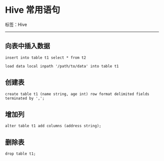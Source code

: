# Hive 常用语句

标签：Hive

---

## 向表中插入数据

`insert into table t1 select * from t2`

`load data local inpath '/path/to/data' into table t1`

## 创建表

`create table t1 (name string, age int) row format delimited fields terminated by ',';`

## 增加列

`alter table t1 add columns (address string);`

## 删除表

`drop table t1;`